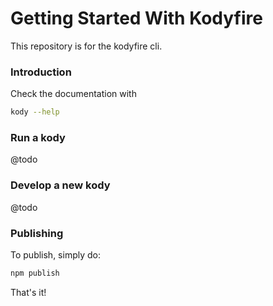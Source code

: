 # Getting Started With Kodyfire

This repository is for the kodyfire cli.

### Introduction

Check the documentation with

```bash
kody --help
```

### Run a kody
@todo
### Develop a new kody

@todo
### Publishing

To publish, simply do:

```bash
npm publish
```

That's it!
